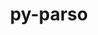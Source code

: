 ---
title: "py-parso"
layout: cache
categories: [package, develop]
meta: {"compilers": ["apple-clang@=16.0.0", "gcc@=10.2.1", "gcc@=10.5.0", "gcc@=11.1.0", "gcc@=11.4.0", "gcc@=13.3.0", "gcc@=7.5.0", "gcc@=9.4.0", "oneapi@=2024.2.1"], "num_specs": 67, "num_specs_by_stack": {"data-vis-sdk": 7, "developer-tools": 4, "developer-tools-aarch64-linux-gnu": 5, "developer-tools-darwin": 6, "developer-tools-manylinux2014": 1, "developer-tools-x86_64_v3-linux-gnu": 5, "e4s": 7, "e4s-neoverse-v2": 7, "e4s-neoverse_v1": 2, "e4s-oneapi": 21, "e4s-power": 2, "root": 67}, "oss": ["centos7", "rhel8", "sequoia", "ubuntu18.04", "ubuntu20.04", "ubuntu22.04"], "platforms": ["darwin", "linux"], "stacks": ["data-vis-sdk", "developer-tools", "developer-tools-aarch64-linux-gnu", "developer-tools-darwin", "developer-tools-manylinux2014", "developer-tools-x86_64_v3-linux-gnu", "e4s", "e4s-neoverse-v2", "e4s-neoverse_v1", "e4s-oneapi", "e4s-power", "root"], "targets": ["aarch64", "neoverse_v1", "neoverse_v2", "ppc64le", "x86_64_v3"], "versions": ["0.8.3", "0.8.4"]}
spec_details: [{"compiler": "gcc@=11.4.0", "hash": "2fdd2wfggeeog5elan7njfeznwxcgvlw", "os": "ubuntu22.04", "platform": "linux", "size": "-", "stacks": ["e4s", "root"], "target": "x86_64_v3", "variants": ["build_system=python_pip"], "versions": ["0.8.4"]}, {"compiler": "oneapi@=2024.2.1", "hash": "37md5ohi2nf4rlirrn7phiuw2q6ctuex", "os": "ubuntu22.04", "platform": "linux", "size": "-", "stacks": ["e4s-oneapi", "root"], "target": "x86_64_v3", "variants": ["build_system=python_pip"], "versions": ["0.8.4"]}, {"compiler": "oneapi@=2024.2.1", "hash": "5nhp5jfmlsfl3c7jae3t6zmozngtgfdq", "os": "ubuntu22.04", "platform": "linux", "size": "-", "stacks": ["e4s-oneapi", "root"], "target": "x86_64_v3", "variants": ["build_system=python_pip"], "versions": ["0.8.4"]}, {"compiler": "gcc@=9.4.0", "hash": "5o2zvdai4rjuxbodjxnegf4yi3wu7qy3", "os": "ubuntu20.04", "platform": "linux", "size": "-", "stacks": ["e4s-power", "root"], "target": "ppc64le", "variants": ["build_system=python_pip"], "versions": ["0.8.4"]}, {"compiler": "gcc@=11.4.0", "hash": "6u3wc4nvi7yv6zw3ubycb4u56n33gejf", "os": "ubuntu22.04", "platform": "linux", "size": "-", "stacks": ["e4s-neoverse-v2", "root"], "target": "neoverse_v2", "variants": ["build_system=python_pip"], "versions": ["0.8.4"]}, {"compiler": "gcc@=7.5.0", "hash": "7fo3asa5kldd5d2t7jj2h6mkr33oc42a", "os": "ubuntu18.04", "platform": "linux", "size": "-", "stacks": ["developer-tools", "root"], "target": "x86_64_v3", "variants": ["build_system=python_pip"], "versions": ["0.8.3"]}, {"compiler": "oneapi@=2024.2.1", "hash": "7nc4luhmerooal5hf3uet44they4trzq", "os": "ubuntu22.04", "platform": "linux", "size": "-", "stacks": ["e4s-oneapi", "root"], "target": "x86_64_v3", "variants": ["build_system=python_pip"], "versions": ["0.8.4"]}, {"compiler": "gcc@=11.1.0", "hash": "abmu5smgbyx2gbykntumfhsc5yxenyvx", "os": "ubuntu20.04", "platform": "linux", "size": "-", "stacks": ["data-vis-sdk", "root"], "target": "x86_64_v3", "variants": ["build_system=python_pip"], "versions": ["0.8.4"]}, {"compiler": "gcc@=10.5.0", "hash": "aqfs2frhcl4gceu3rakvy44ehxkkrbyb", "os": "centos7", "platform": "linux", "size": "-", "stacks": ["developer-tools-x86_64_v3-linux-gnu", "root"], "target": "x86_64_v3", "variants": ["build_system=python_pip"], "versions": ["0.8.4"]}, {"compiler": "oneapi@=2024.2.1", "hash": "arzk4zvjo4msfit5gxj7utbxgs6bnb54", "os": "ubuntu22.04", "platform": "linux", "size": "-", "stacks": ["e4s-oneapi", "root"], "target": "x86_64_v3", "variants": ["build_system=python_pip"], "versions": ["0.8.4"]}, {"compiler": "gcc@=7.5.0", "hash": "asnjjbpqdzomib5gummlavsfau33nj7f", "os": "ubuntu18.04", "platform": "linux", "size": "-", "stacks": ["developer-tools", "root"], "target": "x86_64_v3", "variants": ["build_system=python_pip"], "versions": ["0.8.3"]}, {"compiler": "oneapi@=2024.2.1", "hash": "bi5yhlehl7iljxvgyrocmzj2qm4hr3ye", "os": "ubuntu22.04", "platform": "linux", "size": "-", "stacks": ["e4s-oneapi", "root"], "target": "x86_64_v3", "variants": ["build_system=python_pip"], "versions": ["0.8.4"]}, {"compiler": "oneapi@=2024.2.1", "hash": "btahs67osot4r3wvyf2tsdpx7gsykeh2", "os": "ubuntu22.04", "platform": "linux", "size": "-", "stacks": ["e4s-oneapi", "root"], "target": "x86_64_v3", "variants": ["build_system=python_pip"], "versions": ["0.8.4"]}, {"compiler": "apple-clang@=16.0.0", "hash": "dfnhf2n3ihehj4vm7z3xpark7ei4vvur", "os": "sequoia", "platform": "darwin", "size": "-", "stacks": ["developer-tools-darwin", "root"], "target": "aarch64", "variants": ["build_system=python_pip"], "versions": ["0.8.4"]}, {"compiler": "oneapi@=2024.2.1", "hash": "djwpk2vt4amr7dvlglrvlseiysohfrm7", "os": "ubuntu22.04", "platform": "linux", "size": "-", "stacks": ["e4s-oneapi", "root"], "target": "x86_64_v3", "variants": ["build_system=python_pip"], "versions": ["0.8.4"]}, {"compiler": "oneapi@=2024.2.1", "hash": "dqkfdmhz5oqgl6l6txvz2wr3hu3zp4wo", "os": "ubuntu22.04", "platform": "linux", "size": "-", "stacks": ["e4s-oneapi", "root"], "target": "x86_64_v3", "variants": ["build_system=python_pip"], "versions": ["0.8.4"]}, {"compiler": "apple-clang@=16.0.0", "hash": "e4pczijja4lcam7qrh7hl6ewhg7w7g5t", "os": "sequoia", "platform": "darwin", "size": "-", "stacks": ["developer-tools-darwin", "root"], "target": "aarch64", "variants": ["build_system=python_pip"], "versions": ["0.8.4"]}, {"compiler": "oneapi@=2024.2.1", "hash": "ed2owom44p44hgy3f47txztndr2bhxh2", "os": "ubuntu22.04", "platform": "linux", "size": "-", "stacks": ["e4s-oneapi", "root"], "target": "x86_64_v3", "variants": ["build_system=python_pip"], "versions": ["0.8.4"]}, {"compiler": "gcc@=11.4.0", "hash": "furo4c4jlfr4yp36d4cxwoxtxwk3vhq2", "os": "ubuntu22.04", "platform": "linux", "size": "-", "stacks": ["e4s", "root"], "target": "x86_64_v3", "variants": ["build_system=python_pip"], "versions": ["0.8.4"]}, {"compiler": "gcc@=11.4.0", "hash": "g3wtaedc5e2mwxbcnr23c34a5tdon5to", "os": "ubuntu22.04", "platform": "linux", "size": "-", "stacks": ["e4s", "root"], "target": "x86_64_v3", "variants": ["build_system=python_pip"], "versions": ["0.8.4"]}, {"compiler": "oneapi@=2024.2.1", "hash": "ganlevv6tcrym6m5nmxo4gzd7rkzt3lp", "os": "ubuntu22.04", "platform": "linux", "size": "-", "stacks": ["e4s-oneapi", "root"], "target": "x86_64_v3", "variants": ["build_system=python_pip"], "versions": ["0.8.4"]}, {"compiler": "gcc@=13.3.0", "hash": "gay5ivfukz7rmdtqxqx6vnhx3l67ykxz", "os": "rhel8", "platform": "linux", "size": "-", "stacks": ["developer-tools-aarch64-linux-gnu", "root"], "target": "aarch64", "variants": ["build_system=python_pip"], "versions": ["0.8.4"]}, {"compiler": "gcc@=11.4.0", "hash": "gushrumbovir7m3czgt6zqcd5gtnd3r2", "os": "ubuntu22.04", "platform": "linux", "size": "-", "stacks": ["e4s-neoverse-v2", "root"], "target": "neoverse_v2", "variants": ["build_system=python_pip"], "versions": ["0.8.4"]}, {"compiler": "oneapi@=2024.2.1", "hash": "hd7dfafcjf736i7dh4vojq65sgvnyeum", "os": "ubuntu22.04", "platform": "linux", "size": "-", "stacks": ["e4s-oneapi", "root"], "target": "x86_64_v3", "variants": ["build_system=python_pip"], "versions": ["0.8.4"]}, {"compiler": "gcc@=10.5.0", "hash": "huk2midoz7pfoyoxl6znr2x6qplspxeh", "os": "centos7", "platform": "linux", "size": "-", "stacks": ["developer-tools-x86_64_v3-linux-gnu", "root"], "target": "x86_64_v3", "variants": ["build_system=python_pip"], "versions": ["0.8.4"]}, {"compiler": "gcc@=11.4.0", "hash": "ij4mgfylwqg47kwx6c57wqp2ygvcebuh", "os": "ubuntu22.04", "platform": "linux", "size": "-", "stacks": ["e4s-neoverse-v2", "root"], "target": "neoverse_v2", "variants": ["build_system=python_pip"], "versions": ["0.8.4"]}, {"compiler": "oneapi@=2024.2.1", "hash": "ij52tim5i2oozkl3zh2aq37nvqr4b2el", "os": "ubuntu22.04", "platform": "linux", "size": "-", "stacks": ["e4s-oneapi", "root"], "target": "x86_64_v3", "variants": ["build_system=python_pip"], "versions": ["0.8.4"]}, {"compiler": "gcc@=10.5.0", "hash": "im7g6et6tq3vdgi2qhrfp4qtqegwzwa4", "os": "centos7", "platform": "linux", "size": "-", "stacks": ["developer-tools-x86_64_v3-linux-gnu", "root"], "target": "x86_64_v3", "variants": ["build_system=python_pip"], "versions": ["0.8.4"]}, {"compiler": "gcc@=11.4.0", "hash": "intac4rhfv7wntlr2lfhk75xt46lwysx", "os": "ubuntu22.04", "platform": "linux", "size": "-", "stacks": ["e4s-neoverse-v2", "root"], "target": "neoverse_v2", "variants": ["build_system=python_pip"], "versions": ["0.8.4"]}, {"compiler": "gcc@=11.4.0", "hash": "jx53ylasafbo4ukaempw6tic2plmxezr", "os": "ubuntu22.04", "platform": "linux", "size": "-", "stacks": ["e4s-neoverse-v2", "root"], "target": "neoverse_v2", "variants": ["build_system=python_pip"], "versions": ["0.8.4"]}, {"compiler": "gcc@=11.4.0", "hash": "kbdqtzemayflztdfbrx3xtnanlvtvlmw", "os": "ubuntu22.04", "platform": "linux", "size": "-", "stacks": ["e4s-neoverse_v1", "root"], "target": "neoverse_v1", "variants": ["build_system=python_pip"], "versions": ["0.8.4"]}, {"compiler": "gcc@=11.1.0", "hash": "kbs2djvc4ukn2v7bmhwxcdac77vvk563", "os": "ubuntu20.04", "platform": "linux", "size": "-", "stacks": ["data-vis-sdk", "root"], "target": "x86_64_v3", "variants": ["build_system=python_pip"], "versions": ["0.8.4"]}, {"compiler": "gcc@=11.1.0", "hash": "lmlsraxbcpynlpcheqvnd3puzthxsjo6", "os": "ubuntu20.04", "platform": "linux", "size": "-", "stacks": ["data-vis-sdk", "root"], "target": "x86_64_v3", "variants": ["build_system=python_pip"], "versions": ["0.8.4"]}, {"compiler": "gcc@=10.5.0", "hash": "lpe3sa6mhvrmkpq66wbjizgqzqmfo23q", "os": "centos7", "platform": "linux", "size": "-", "stacks": ["developer-tools-x86_64_v3-linux-gnu", "root"], "target": "x86_64_v3", "variants": ["build_system=python_pip"], "versions": ["0.8.4"]}, {"compiler": "apple-clang@=16.0.0", "hash": "lq2cwfntm4dnjnam55rpw2ppnup4on7o", "os": "sequoia", "platform": "darwin", "size": "-", "stacks": ["developer-tools-darwin", "root"], "target": "aarch64", "variants": ["build_system=python_pip"], "versions": ["0.8.4"]}, {"compiler": "gcc@=13.3.0", "hash": "m55tglindv56q2tnj3xrnvym5koq2bg3", "os": "rhel8", "platform": "linux", "size": "-", "stacks": ["developer-tools-aarch64-linux-gnu", "root"], "target": "aarch64", "variants": ["build_system=python_pip"], "versions": ["0.8.4"]}, {"compiler": "gcc@=7.5.0", "hash": "mdej32aystctxzqpqddjtlzls4rf5qm5", "os": "ubuntu18.04", "platform": "linux", "size": "-", "stacks": ["developer-tools", "root"], "target": "x86_64_v3", "variants": ["build_system=python_pip"], "versions": ["0.8.3"]}, {"compiler": "gcc@=7.5.0", "hash": "mvfnz4rnaflqgbx47ccod7si3yqbdiyr", "os": "ubuntu18.04", "platform": "linux", "size": "-", "stacks": ["developer-tools", "root"], "target": "x86_64_v3", "variants": ["build_system=python_pip"], "versions": ["0.8.3"]}, {"compiler": "gcc@=9.4.0", "hash": "na7kkzfczrqgdwbaz26xdyey7cb2l2ey", "os": "ubuntu20.04", "platform": "linux", "size": "-", "stacks": ["e4s-power", "root"], "target": "ppc64le", "variants": ["build_system=python_pip"], "versions": ["0.8.4"]}, {"compiler": "oneapi@=2024.2.1", "hash": "ncknvyf2lmlcnfhjcqjtpzlxqytskuqs", "os": "ubuntu22.04", "platform": "linux", "size": "-", "stacks": ["e4s-oneapi", "root"], "target": "x86_64_v3", "variants": ["build_system=python_pip"], "versions": ["0.8.4"]}, {"compiler": "gcc@=11.4.0", "hash": "pmcmxbpsobtjhnvu4sr2mcoos2r3pa7b", "os": "ubuntu22.04", "platform": "linux", "size": "-", "stacks": ["e4s", "root"], "target": "x86_64_v3", "variants": ["build_system=python_pip"], "versions": ["0.8.4"]}, {"compiler": "gcc@=13.3.0", "hash": "pp5x3a3raroqv3uu2tv3evz3inuk4tc3", "os": "rhel8", "platform": "linux", "size": "-", "stacks": ["developer-tools-aarch64-linux-gnu", "root"], "target": "aarch64", "variants": ["build_system=python_pip"], "versions": ["0.8.4"]}, {"compiler": "oneapi@=2024.2.1", "hash": "ptbphtxobwmfvnysec7ccxm2aoayaps4", "os": "ubuntu22.04", "platform": "linux", "size": "-", "stacks": ["e4s-oneapi", "root"], "target": "x86_64_v3", "variants": ["build_system=python_pip"], "versions": ["0.8.4"]}, {"compiler": "gcc@=13.3.0", "hash": "q57sqfjwljtqnlsdntachav4p2ocdc26", "os": "rhel8", "platform": "linux", "size": "-", "stacks": ["developer-tools-aarch64-linux-gnu", "root"], "target": "aarch64", "variants": ["build_system=python_pip"], "versions": ["0.8.4"]}, {"compiler": "oneapi@=2024.2.1", "hash": "q5atxz5dbmsnn3zucabakxymm6p2ydg5", "os": "ubuntu22.04", "platform": "linux", "size": "-", "stacks": ["e4s-oneapi", "root"], "target": "x86_64_v3", "variants": ["build_system=python_pip"], "versions": ["0.8.4"]}, {"compiler": "oneapi@=2024.2.1", "hash": "qtvbirlo4cseo7zvp3mhkfrl4ncvs4t7", "os": "ubuntu22.04", "platform": "linux", "size": "-", "stacks": ["e4s-oneapi", "root"], "target": "x86_64_v3", "variants": ["build_system=python_pip"], "versions": ["0.8.4"]}, {"compiler": "oneapi@=2024.2.1", "hash": "qvzsbnxngfvltomxfacb25u5oe3ysahx", "os": "ubuntu22.04", "platform": "linux", "size": "-", "stacks": ["e4s-oneapi", "root"], "target": "x86_64_v3", "variants": ["build_system=python_pip"], "versions": ["0.8.4"]}, {"compiler": "apple-clang@=16.0.0", "hash": "r746x7yw7i3urzukwufjsw5aizig5u6v", "os": "sequoia", "platform": "darwin", "size": "-", "stacks": ["developer-tools-darwin", "root"], "target": "aarch64", "variants": ["build_system=python_pip"], "versions": ["0.8.4"]}, {"compiler": "gcc@=11.4.0", "hash": "svumzdli5ydmxvtcjl5yaq567ao3mt5l", "os": "ubuntu22.04", "platform": "linux", "size": "-", "stacks": ["e4s", "root"], "target": "x86_64_v3", "variants": ["build_system=python_pip"], "versions": ["0.8.4"]}, {"compiler": "gcc@=11.4.0", "hash": "uhulcztwsot3lfj66bilyvugrvcm5gn4", "os": "ubuntu22.04", "platform": "linux", "size": "-", "stacks": ["e4s", "root"], "target": "x86_64_v3", "variants": ["build_system=python_pip"], "versions": ["0.8.4"]}, {"compiler": "gcc@=11.4.0", "hash": "va3vgocti5sscakly3wbpz54jpdhz7kf", "os": "ubuntu22.04", "platform": "linux", "size": "-", "stacks": ["e4s-neoverse-v2", "root"], "target": "neoverse_v2", "variants": ["build_system=python_pip"], "versions": ["0.8.4"]}, {"compiler": "apple-clang@=16.0.0", "hash": "vebhpxj5c4l4lfub7p2megnel3w6vo6e", "os": "sequoia", "platform": "darwin", "size": "-", "stacks": ["developer-tools-darwin", "root"], "target": "aarch64", "variants": ["build_system=python_pip"], "versions": ["0.8.4"]}, {"compiler": "gcc@=11.1.0", "hash": "veoktvcig7z5oydr2jqlwv66ydhplqyh", "os": "ubuntu20.04", "platform": "linux", "size": "-", "stacks": ["data-vis-sdk", "root"], "target": "x86_64_v3", "variants": ["build_system=python_pip"], "versions": ["0.8.4"]}, {"compiler": "gcc@=11.4.0", "hash": "vishxvg6wt3jq73mx7g6m6rql72npsb7", "os": "ubuntu22.04", "platform": "linux", "size": "-", "stacks": ["e4s", "root"], "target": "x86_64_v3", "variants": ["build_system=python_pip"], "versions": ["0.8.4"]}, {"compiler": "gcc@=11.4.0", "hash": "vjed3en22q5eyhcfusyvhvpv2tkqfutr", "os": "ubuntu22.04", "platform": "linux", "size": "-", "stacks": ["e4s-neoverse_v1", "root"], "target": "neoverse_v1", "variants": ["build_system=python_pip"], "versions": ["0.8.4"]}, {"compiler": "apple-clang@=16.0.0", "hash": "vlrdjlni2etmjyyaeeso5kyxyynasqdz", "os": "sequoia", "platform": "darwin", "size": "-", "stacks": ["developer-tools-darwin", "root"], "target": "aarch64", "variants": ["build_system=python_pip"], "versions": ["0.8.4"]}, {"compiler": "gcc@=11.1.0", "hash": "vohxjb7u6xw6ll7wjsoixwv3m5cwlzei", "os": "ubuntu20.04", "platform": "linux", "size": "-", "stacks": ["data-vis-sdk", "root"], "target": "x86_64_v3", "variants": ["build_system=python_pip"], "versions": ["0.8.4"]}, {"compiler": "gcc@=13.3.0", "hash": "vzd2panezmemyipkrdf7mc373kpkq23j", "os": "rhel8", "platform": "linux", "size": "-", "stacks": ["developer-tools-aarch64-linux-gnu", "root"], "target": "aarch64", "variants": ["build_system=python_pip"], "versions": ["0.8.4"]}, {"compiler": "gcc@=11.1.0", "hash": "whljswjium6pcswxays6yaoj2vb7frmh", "os": "ubuntu20.04", "platform": "linux", "size": "-", "stacks": ["data-vis-sdk", "root"], "target": "x86_64_v3", "variants": ["build_system=python_pip"], "versions": ["0.8.4"]}, {"compiler": "oneapi@=2024.2.1", "hash": "wvo5ih4ojqbwcg2ffuaroxl4bfpwbtit", "os": "ubuntu22.04", "platform": "linux", "size": "-", "stacks": ["e4s-oneapi", "root"], "target": "x86_64_v3", "variants": ["build_system=python_pip"], "versions": ["0.8.4"]}, {"compiler": "gcc@=11.1.0", "hash": "xblqgqzh5ctb73oxf5n4texs3zzug352", "os": "ubuntu20.04", "platform": "linux", "size": "-", "stacks": ["data-vis-sdk", "root"], "target": "x86_64_v3", "variants": ["build_system=python_pip"], "versions": ["0.8.4"]}, {"compiler": "oneapi@=2024.2.1", "hash": "xi5spbmiqk367o6hzzzy6rz6kwruovrf", "os": "ubuntu22.04", "platform": "linux", "size": "-", "stacks": ["e4s-oneapi", "root"], "target": "x86_64_v3", "variants": ["build_system=python_pip"], "versions": ["0.8.4"]}, {"compiler": "gcc@=10.2.1", "hash": "xyz53vsaao6r2pn7566wq43jhn2g72uc", "os": "centos7", "platform": "linux", "size": "-", "stacks": ["developer-tools-manylinux2014", "root"], "target": "x86_64_v3", "variants": ["build_system=python_pip"], "versions": ["0.8.4"]}, {"compiler": "oneapi@=2024.2.1", "hash": "yerhxcrtqcb4dkas6ddjmaqqfeybshq4", "os": "ubuntu22.04", "platform": "linux", "size": "-", "stacks": ["e4s-oneapi", "root"], "target": "x86_64_v3", "variants": ["build_system=python_pip"], "versions": ["0.8.4"]}, {"compiler": "oneapi@=2024.2.1", "hash": "yg54hgtlc25vbwbrodcujbtkuzcnth5v", "os": "ubuntu22.04", "platform": "linux", "size": "-", "stacks": ["e4s-oneapi", "root"], "target": "x86_64_v3", "variants": ["build_system=python_pip"], "versions": ["0.8.4"]}, {"compiler": "gcc@=10.5.0", "hash": "z4aqxfqtg54w4udvzfokxjualxu24luw", "os": "centos7", "platform": "linux", "size": "-", "stacks": ["developer-tools-x86_64_v3-linux-gnu", "root"], "target": "x86_64_v3", "variants": ["build_system=python_pip"], "versions": ["0.8.4"]}, {"compiler": "gcc@=11.4.0", "hash": "zrc73yhdsxbt4cjumqge6gbwooypytg5", "os": "ubuntu22.04", "platform": "linux", "size": "-", "stacks": ["e4s-neoverse-v2", "root"], "target": "neoverse_v2", "variants": ["build_system=python_pip"], "versions": ["0.8.4"]}]
---